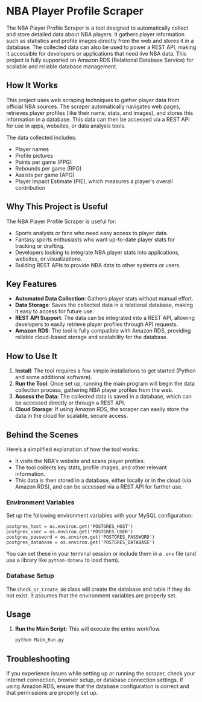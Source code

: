 
# NBA Player Profile Scraper

The NBA Player Profile Scraper is a tool designed to automatically collect and store detailed data about NBA players. It gathers player information such as statistics and profile images directly from the web and stores it in a database. The collected data can also be used to power a REST API, making it accessible for developers or applications that need live NBA data. This project is fully supported on Amazon RDS (Relational Database Service) for scalable and reliable database management.

## How It Works

This project uses web scraping techniques to gather player data from official NBA sources. The scraper automatically navigates web pages, retrieves player profiles (like their name, stats, and images), and stores this information in a database. This data can then be accessed via a REST API for use in apps, websites, or data analysis tools.

The data collected includes:
- Player names
- Profile pictures
- Points per game (PPG)
- Rebounds per game (RPG)
- Assists per game (APG)
- Player Impact Estimate (PIE), which measures a player's overall contribution

## Why This Project is Useful

The NBA Player Profile Scraper is useful for:
- Sports analysts or fans who need easy access to player data.
- Fantasy sports enthusiasts who want up-to-date player stats for tracking or drafting.
- Developers looking to integrate NBA player stats into applications, websites, or visualizations.
- Building REST APIs to provide NBA data to other systems or users.

## Key Features

- **Automated Data Collection**: Gathers player stats without manual effort.
- **Data Storage**: Saves the collected data in a relational database, making it easy to access for future use.
- **REST API Support**: The data can be integrated into a REST API, allowing developers to easily retrieve player profiles through API requests.
- **Amazon RDS**: The tool is fully compatible with Amazon RDS, providing reliable cloud-based storage and scalability for the database.

## How to Use It

1. **Install**: The tool requires a few simple installations to get started (Python and some additional software).
2. **Run the Tool**: Once set up, running the main program will begin the data collection process, gathering NBA player profiles from the web.
3. **Access the Data**: The collected data is saved in a database, which can be accessed directly or through a REST API.
4. **Cloud Storage**: If using Amazon RDS, the scraper can easily store the data in the cloud for scalable, secure access.

## Behind the Scenes

Here’s a simplified explanation of how the tool works:
- It visits the NBA's website and scans player profiles.
- The tool collects key stats, profile images, and other relevant information.
- This data is then stored in a database, either locally or in the cloud (via Amazon RDS), and can be accessed via a REST API for further use.

### Environment Variables

Set up the following environment variables with your MySQL configuration:

    postgres_host = os.environ.get('POSTGRES_HOST')
    postgres_user = os.environ.get('POSTGRES_USER')
    postgres_password = os.environ.get('POSTGRES_PASSWORD')
    postgres_database = os.environ.get('POSTGRES_DATABASE')

You can set these in your terminal session or include them in a `.env` file (and use a library like `python-dotenv` to load them).

### Database Setup

The `Check_or_Create_DB` class will create the database and table if they do not exist. It assumes that the environment variables are properly set.

## Usage

1. **Run the Main Script**: This will execute the entire workflow.
    ```bash
    python Main_Run.py
    ```

## Troubleshooting

If you experience issues while setting up or running the scraper, check your internet connection, browser setup, or database connection settings. If using Amazon RDS, ensure that the database configuration is correct and that permissions are properly set up.


